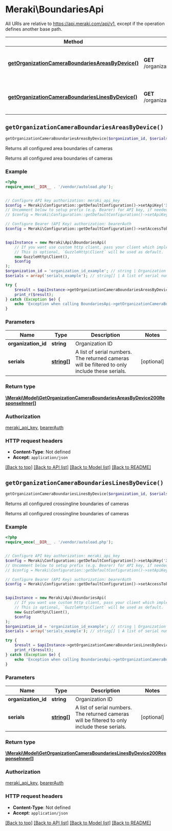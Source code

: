 # Meraki\BoundariesApi

All URIs are relative to https://api.meraki.com/api/v1, except if the operation defines another base path.

| Method | HTTP request | Description |
| ------------- | ------------- | ------------- |
| [**getOrganizationCameraBoundariesAreasByDevice()**](BoundariesApi.md#getOrganizationCameraBoundariesAreasByDevice) | **GET** /organizations/{organizationId}/camera/boundaries/areas/byDevice | Returns all configured area boundaries of cameras |
| [**getOrganizationCameraBoundariesLinesByDevice()**](BoundariesApi.md#getOrganizationCameraBoundariesLinesByDevice) | **GET** /organizations/{organizationId}/camera/boundaries/lines/byDevice | Returns all configured crossingline boundaries of cameras |


## `getOrganizationCameraBoundariesAreasByDevice()`

```php
getOrganizationCameraBoundariesAreasByDevice($organization_id, $serials): \Meraki\Model\GetOrganizationCameraBoundariesAreasByDevice200ResponseInner[]
```

Returns all configured area boundaries of cameras

Returns all configured area boundaries of cameras

### Example

```php
<?php
require_once(__DIR__ . '/vendor/autoload.php');


// Configure API key authorization: meraki_api_key
$config = Meraki\Configuration::getDefaultConfiguration()->setApiKey('X-Cisco-Meraki-API-Key', 'YOUR_API_KEY');
// Uncomment below to setup prefix (e.g. Bearer) for API key, if needed
// $config = Meraki\Configuration::getDefaultConfiguration()->setApiKeyPrefix('X-Cisco-Meraki-API-Key', 'Bearer');

// Configure Bearer (API Key) authorization: bearerAuth
$config = Meraki\Configuration::getDefaultConfiguration()->setAccessToken('YOUR_ACCESS_TOKEN');


$apiInstance = new Meraki\Api\BoundariesApi(
    // If you want use custom http client, pass your client which implements `GuzzleHttp\ClientInterface`.
    // This is optional, `GuzzleHttp\Client` will be used as default.
    new GuzzleHttp\Client(),
    $config
);
$organization_id = 'organization_id_example'; // string | Organization ID
$serials = array('serials_example'); // string[] | A list of serial numbers. The returned cameras will be filtered to only include these serials.

try {
    $result = $apiInstance->getOrganizationCameraBoundariesAreasByDevice($organization_id, $serials);
    print_r($result);
} catch (Exception $e) {
    echo 'Exception when calling BoundariesApi->getOrganizationCameraBoundariesAreasByDevice: ', $e->getMessage(), PHP_EOL;
}
```

### Parameters

| Name | Type | Description  | Notes |
| ------------- | ------------- | ------------- | ------------- |
| **organization_id** | **string**| Organization ID | |
| **serials** | [**string[]**](../Model/string.md)| A list of serial numbers. The returned cameras will be filtered to only include these serials. | [optional] |

### Return type

[**\Meraki\Model\GetOrganizationCameraBoundariesAreasByDevice200ResponseInner[]**](../Model/GetOrganizationCameraBoundariesAreasByDevice200ResponseInner.md)

### Authorization

[meraki_api_key](../../README.md#meraki_api_key), [bearerAuth](../../README.md#bearerAuth)

### HTTP request headers

- **Content-Type**: Not defined
- **Accept**: `application/json`

[[Back to top]](#) [[Back to API list]](../../README.md#endpoints)
[[Back to Model list]](../../README.md#models)
[[Back to README]](../../README.md)

## `getOrganizationCameraBoundariesLinesByDevice()`

```php
getOrganizationCameraBoundariesLinesByDevice($organization_id, $serials): \Meraki\Model\GetOrganizationCameraBoundariesLinesByDevice200ResponseInner[]
```

Returns all configured crossingline boundaries of cameras

Returns all configured crossingline boundaries of cameras

### Example

```php
<?php
require_once(__DIR__ . '/vendor/autoload.php');


// Configure API key authorization: meraki_api_key
$config = Meraki\Configuration::getDefaultConfiguration()->setApiKey('X-Cisco-Meraki-API-Key', 'YOUR_API_KEY');
// Uncomment below to setup prefix (e.g. Bearer) for API key, if needed
// $config = Meraki\Configuration::getDefaultConfiguration()->setApiKeyPrefix('X-Cisco-Meraki-API-Key', 'Bearer');

// Configure Bearer (API Key) authorization: bearerAuth
$config = Meraki\Configuration::getDefaultConfiguration()->setAccessToken('YOUR_ACCESS_TOKEN');


$apiInstance = new Meraki\Api\BoundariesApi(
    // If you want use custom http client, pass your client which implements `GuzzleHttp\ClientInterface`.
    // This is optional, `GuzzleHttp\Client` will be used as default.
    new GuzzleHttp\Client(),
    $config
);
$organization_id = 'organization_id_example'; // string | Organization ID
$serials = array('serials_example'); // string[] | A list of serial numbers. The returned cameras will be filtered to only include these serials.

try {
    $result = $apiInstance->getOrganizationCameraBoundariesLinesByDevice($organization_id, $serials);
    print_r($result);
} catch (Exception $e) {
    echo 'Exception when calling BoundariesApi->getOrganizationCameraBoundariesLinesByDevice: ', $e->getMessage(), PHP_EOL;
}
```

### Parameters

| Name | Type | Description  | Notes |
| ------------- | ------------- | ------------- | ------------- |
| **organization_id** | **string**| Organization ID | |
| **serials** | [**string[]**](../Model/string.md)| A list of serial numbers. The returned cameras will be filtered to only include these serials. | [optional] |

### Return type

[**\Meraki\Model\GetOrganizationCameraBoundariesLinesByDevice200ResponseInner[]**](../Model/GetOrganizationCameraBoundariesLinesByDevice200ResponseInner.md)

### Authorization

[meraki_api_key](../../README.md#meraki_api_key), [bearerAuth](../../README.md#bearerAuth)

### HTTP request headers

- **Content-Type**: Not defined
- **Accept**: `application/json`

[[Back to top]](#) [[Back to API list]](../../README.md#endpoints)
[[Back to Model list]](../../README.md#models)
[[Back to README]](../../README.md)
